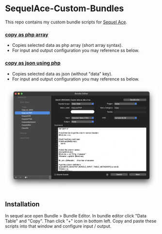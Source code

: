 # SequelAce-Custom-Bundles

This repo contains my custom bundle scripts for [Sequel Ace](https://github.com/Sequel-Ace/Sequel-Ace).

### [copy as php array](copy_as_php_array.sh)
* Copies selected data as php array (short array syntax).
* For input and output configuration you may reference ss below.

### [copy as json using php](copy_as_json.sh)
* Copies selected data as json (without "data" key).
* For input and output configuration you may reference ss below.

![Screenshot](ss.png)

## Installation

In sequel ace open Bundle > Bundle Editor.
In bundle editor click "Data Table" and "Copy". Than click "+" icon in bottom left.
Copy and paste these scripts into that window and configure input / output.

